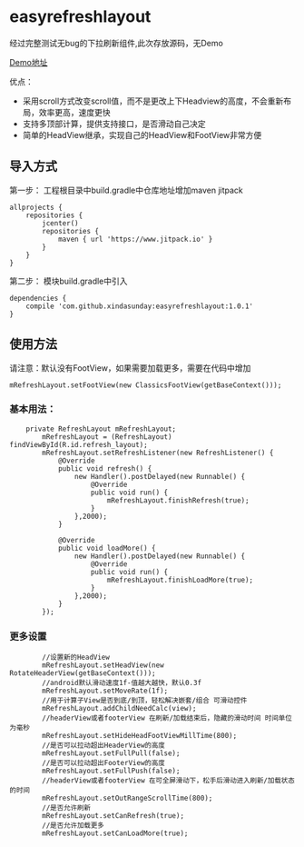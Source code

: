 # easyrefreshlayout
经过完整测试无bug的下拉刷新组件,此次存放源码，无Demo

[Demo地址](https://github.com/xindasunday/ShareDemo)

优点：
- 采用scroll方式改变scroll值，而不是更改上下Headview的高度，不会重新布局，效率更高，速度更快
- 支持多顶部计算，提供支持接口，是否滑动自己决定
- 简单的HeadView继承，实现自己的HeadView和FootView非常方便

## 导入方式
第一步：
工程根目录中build.gradle中仓库地址增加maven jitpack
```
allprojects {
    repositories {
        jcenter()
        repositories {
            maven { url 'https://www.jitpack.io' }
        }
    }
}
```
第二步：
模块build.gradle中引入
```
dependencies {
    compile 'com.github.xindasunday:easyrefreshlayout:1.0.1'
}
```
## 使用方法
请注意：默认没有FootView，如果需要加载更多，需要在代码中增加
```
mRefreshLayout.setFootView(new ClassicsFootView(getBaseContext()));
```
### 基本用法：

```
    private RefreshLayout mRefreshLayout;
        mRefreshLayout = (RefreshLayout) findViewById(R.id.refresh_layout);
        mRefreshLayout.setRefreshListener(new RefreshListener() {
            @Override
            public void refresh() {
                new Handler().postDelayed(new Runnable() {
                    @Override
                    public void run() {
                        mRefreshLayout.finishRefresh(true);
                    }
                },2000);
            }

            @Override
            public void loadMore() {
                new Handler().postDelayed(new Runnable() {
                    @Override
                    public void run() {
                        mRefreshLayout.finishLoadMore(true);
                    }
                },2000);
            }
        });

```
### 更多设置
```
        //设置新的HeadView
        mRefreshLayout.setHeadView(new RotateHeaderView(getBaseContext()));
        //android默认滑动速度1f-值越大越快，默认0.3f
        mRefreshLayout.setMoveRate(1f);
        //用于计算子View是否到底/到顶，轻松解决嵌套/组合 可滑动控件
        mRefreshLayout.addChildNeedCalc(view);
        //headerView或者footerView 在刷新/加载结束后，隐藏的滑动时间 时间单位为毫秒
        mRefreshLayout.setHideHeadFootViewMillTime(800);
        //是否可以拉动超出HeaderView的高度
        mRefreshLayout.setFullPull(false);
        //是否可以拉动超出FooterView的高度
        mRefreshLayout.setFullPush(false);
        //headerView或者footerView 在可全屏滑动下，松手后滑动进入刷新/加载状态的时间
        mRefreshLayout.setOutRangeScrollTime(800);
        //是否允许刷新
        mRefreshLayout.setCanRefresh(true);
        //是否允许加载更多
        mRefreshLayout.setCanLoadMore(true);
```

